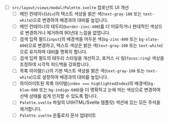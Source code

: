 - [ ] `src/layout/views/modal/Palette.svelte` 컴포넌트 UI 개선
  - [ ] 메인 컨테이너(`div`)의 텍스트 색상을 밝은 색(`text-gray-100` 또는 `text-white`)으로 변경하여 배경과의 대비를 높입니다.
  - [ ] 메인 컨테이너의 테두리(`border-zinc-400`)를 더 미묘하거나 현대적인 색상으로 변경하거나 제거하여 90년대 느낌을 없앱니다.
  - [ ] 검색 입력 필드(`input`)의 배경색을 어두운 색(`bg-zinc-800` 또는 `bg-slate-800`)으로 변경하고, 텍스트 색상은 밝은 색(`text-gray-100` 또는 `text-white`)으로 유지하여 대비를 명확히 합니다.
  - [ ] 검색 입력 필드의 테두리 스타일을 개선하고, 포커스 시 링(`focus:ring`) 색상을 조정하여 시각적 피드백을 강화합니다.
  - [ ] 목록 아이템(`li`)의 기본 텍스트 색상을 밝은 색(`text-gray-100` 또는 `text-white`)으로 설정하여 배경과의 대비를 높입니다.
  - [ ] 하이라이트된 목록 아이템(`index === highlightedIndex`)의 배경색(`bg-blue-600` 또는 `bg-indigo-600`)을 더 명확하고 눈에 띄는 색상으로 변경하여 선택 상태를 쉽게 인지할 수 있도록 합니다.
  - [ ] `Palette.svelte` 파일의 UI(HTML/Svelte 템플릿) 섹션에 있는 모든 주석을 제거합니다.
  - [ ] `Palette.svelte` 온톨로지 문서 업데이트